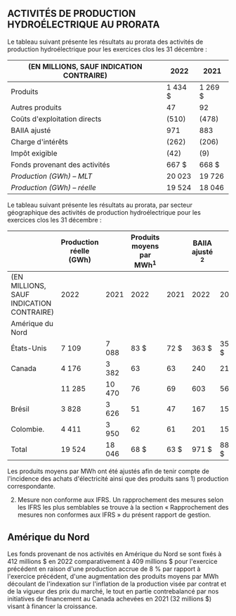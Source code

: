 ## ACTIVITÉS DE PRODUCTION HYDROÉLECTRIQUE AU PRORATA

Le tableau suivant présente les résultats au prorata des activités de production hydroélectrique pour les exercices clos les 31 décembre :

| (EN MILLIONS, SAUF INDICATION CONTRAIRE) | 2022     | 2021     |
|------------------------------------------|----------|----------|
| Produits                                 | 1 434 \$ | 1 269 \$ |
| Autres produits                          | 47       | 92       |
| Coûts d'exploitation directs             | (510)    | (478)    |
| BAIIA ajusté                             | 971      | 883      |
| Charge d'intérêts                        | (262)    | (206)    |
| Impôt exigible                           | (42)     | (9)      |
| Fonds provenant des activités            | 667 \$   | 668 \$   |
| <i>Production (GWh) – MLT</i>            | 20 023   | 19 726   |
| <i>Production (GWh) – réelle</i>         | 19 524   | 18 046   |

Le tableau suivant présente les résultats au prorata, par secteur géographique des activités de production hydroélectrique pour les exercices clos les 31 décembre :

|                                          | Production réelle<br>(GWh) |        | Produits moyens<br>$\text{par} \text{ MWh}^1$ |       | $\text{BAIIA}$ ajusté <sup>2</sup> |        | Fonds provenant<br>des activités |        |
|------------------------------------------|----------------------------|--------|-----------------------------------------------|-------|------------------------------------|--------|----------------------------------|--------|
| (EN MILLIONS, SAUF INDICATION CONTRAIRE) | 2022                       | 2021   | 2022                                          | 2021  | 2022                               | 2021   | 2022                             | 2021   |
| Amérique du Nord                         |                            |        |                                               |       |                                    |        |                                  |        |
| États-Unis                               | 7 109                      | 7 088  | 83 \$                                         | 72 \$ | 363 \$                             | 359 \$ | 270\$                            | 256 \$ |
| Canada                                   | 4 176                      | 3 382  | 63                                            | 63    | 240                                | 210    | 142                              | 153    |
|                                          | 11 285                     | 10 470 | 76                                            | 69    | 603                                | 569    | 412                              | 409    |
| Brésil<br>                               | 3 828                      | 3 626  | 51                                            | 47    | 167                                | 155    | 138                              | 131    |
| Colombie.<br>                            | 4 411                      | 3 950  | 62                                            | 61    | 201                                | 159    | 117                              | 128    |
| Total                                    | 19 524                     | 18 046 | 68 \$                                         | 63 \$ | 971 \$                             | 883 \$ | 667 \$                           | 668 \$ |

Les produits moyens par MWh ont été ajustés afin de tenir compte de l'incidence des achats d'électricité ainsi que des produits sans 1) production correspondante.

2) Mesure non conforme aux IFRS. Un rapprochement des mesures selon les IFRS les plus semblables se trouve à la section « Rapprochement des mesures non conformes aux IFRS » du présent rapport de gestion.

## Amérique du Nord

Les fonds provenant de nos activités en Amérique du Nord se sont fixés à 412 millions \$ en 2022 comparativement à 409 millions \$ pour l'exercice précédent en raison d'une production accrue de 8 % par rapport à l'exercice précédent, d'une augmentation des produits moyens par MWh découlant de l'indexation sur l'inflation de la production visée par contrat et de la vigueur des prix du marché, le tout en partie contrebalancé par nos initiatives de financement au Canada achevées en 2021 (32 millions \$) visant à financer la croissance.
